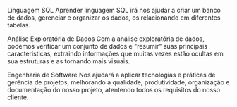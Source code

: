 Linguagem SQL
Aprender linguagem SQL irá nos ajudar a criar um banco de dados, gerenciar e organizar os dados, os relacionando em diferentes tabelas.


Análise Exploratória de Dados
Com a análise exploratória de dados, podemos verificar um conjunto de dados e "resumir" suas principais caracteristicas, extraindo informações que muitas vezes estão ocultas em sua estruturas e as tornando mais visuais.


Engenharia de Software
Nos ajudará a aplicar tecnologias e práticas de gerência de projetos, melhorando a qualidade, produtividade, organização e documentação do nosso projeto, atentendo todos os requisitos do nosso cliente.

